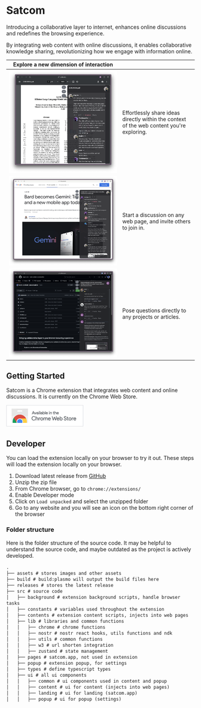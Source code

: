 # Satcom 

Introducing a collaborative layer to internet, enhances online discussions and redefines the browsing experience.

By integrating web content with online discussions, it enables collaborative knowledge sharing, revolutionizing how we engage with information online.

| Explore a new dimension of interaction |   |
|---|---|
| ![](https://raw.githubusercontent.com/jinglescode/web-content-conversation/main/assets/screenshot-arxiv.png) | Effortlessly share ideas directly within the context of the web content you're exploring. |
| ![](https://raw.githubusercontent.com/jinglescode/web-content-conversation/main/assets/screenshot-gemini.png) | Start a discussion on any web page, and invite others to join in. |
| ![](https://raw.githubusercontent.com/jinglescode/web-content-conversation/main/assets/screenshot-github.png) | Pose questions directly to any projects or articles. |

## Getting Started

Satcom is a Chrome extension that integrates web content and online discussions. It is currently on the Chrome Web Store.

[![](https://raw.githubusercontent.com/jinglescode/web-content-conversation/main/assets/chrome-web-store.png)](https://chromewebstore.google.com/detail/satcom/lhoejonhkpkgnhaamjcplefkkomlldgi)

## Developer

You can load the extension locally on your browser to try it out. These steps will load the extension locally on your browser.

1. Download latest release from [GitHub](https://github.com/jinglescode/web-content-conversation/raw/main/releases/web-content-conversation.zip)
2. Unzip the zip file
3. From Chrome browser, go to `chrome://extensions/`
4. Enable Developer mode
5. Click on `Load unpacked` and select the unzipped folder
6. Go to any website and you will see an icon on the bottom right corner of the browser

### Folder structure

Here is the folder structure of the source code. It may be helpful to understand the source code, and maybe outdated as the project is actively developed.

```
. 
├── assets # stores images and other assets
├── build # build:plasmo will output the build files here
├── releases # stores the latest release
├── src # source code
│   ├── background # extension background scripts, handle browser tasks
│   ├── constants # variables used throughout the extension
│   ├── contents # extension content scripts, injects into web pages
│   ├── lib # libraries and common functions
│   │   ├── chrome # chrome functions
│   │   ├── nostr # nostr react hooks, utils functions and ndk
│   │   ├── utils # common functions
│   │   ├── w3 # url shorten integration
│   │   ├── zustand # state management
│   ├── pages # satcom.app, not used in extension
│   ├── popup # extension popup, for settings
│   ├── types # define typescript types
│   ├── ui # all ui components
│   │   ├── common # ui components used in content and popup
│   │   ├── content # ui for content (injects into web pages)
│   │   ├── landing # ui for landing (satcom.app)
│   │   ├── popup # ui for popup (settings)
```
